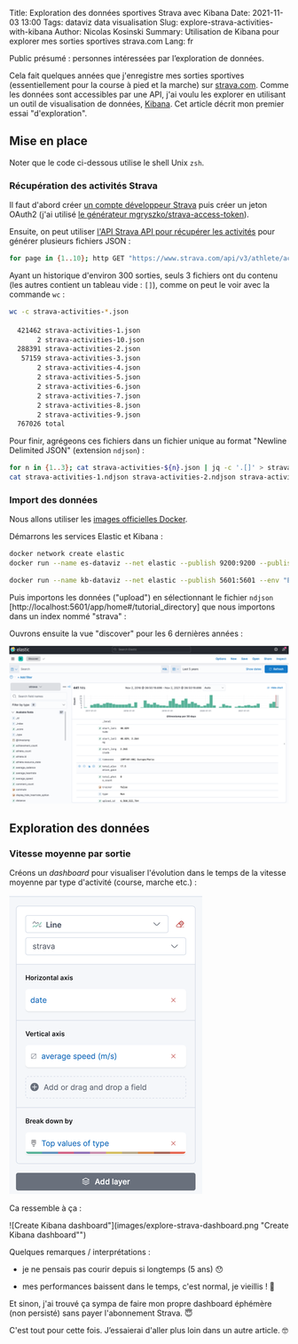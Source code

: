 Title: Exploration des données sportives Strava avec Kibana
Date: 2021-11-03 13:00
Tags: dataviz data visualisation
Slug: explore-strava-activities-with-kibana
Author: Nicolas Kosinski
Summary: Utilisation de Kibana pour explorer mes sorties sportives strava.com
Lang: fr

Public présumé : personnes intéressées par l’exploration de données.

Cela fait quelques années que j'enregistre mes sorties sportives (essentiellement pour la course à pied et la marche) sur [strava.com](https://strava.com/).
Comme les données sont accessibles par une API, j'ai voulu les explorer en utilisant un outil de visualisation de données, [Kibana](https://www.elastic.co/kibana/).
Cet article décrit mon premier essai "d'exploration".

## Mise en place

Noter que le code ci-dessous utilise le shell Unix `zsh`.

### Récupération des activités Strava

Il faut d'abord créer [un compte développeur Strava](https://developers.strava.com/docs/getting-started/#account) puis créer un jeton OAuth2 (j'ai utilisé [le générateur mgryszko/strava-access-token](https://github.com/mgryszko/strava-access-token)).

Ensuite, on peut utiliser [l'API Strava API pour récupérer les activités](https://developers.strava.com/docs/reference/#api-Activities-getLoggedInAthleteActivities) pour générer plusieurs fichiers JSON :

```zsh
for page in {1..10}; http GET "https://www.strava.com/api/v3/athlete/activities?include_all_efforts=&per_page=200&page=${page}" "Authorization: Bearer $TOKEN" > strava-activities-${page}.json
```

Ayant un historique d'environ 300 sorties, seuls 3 fichiers ont du contenu (les autres contient un tableau vide : `[]`), comme on peut le voir avec la commande `wc` :

```zsh
wc -c strava-activities-*.json

  421462 strava-activities-1.json
       2 strava-activities-10.json
  288391 strava-activities-2.json
   57159 strava-activities-3.json
       2 strava-activities-4.json
       2 strava-activities-5.json
       2 strava-activities-6.json
       2 strava-activities-7.json
       2 strava-activities-8.json
       2 strava-activities-9.json
  767026 total
```

Pour finir, agrégeons ces fichiers dans un fichier unique au format "Newline Delimited JSON" (extension `ndjson`) :

```zsh
for n in {1..3}; cat strava-activities-${n}.json | jq -c '.[]' > strava-activities-${n}.ndjson
cat strava-activities-1.ndjson strava-activities-2.ndjson strava-activities-3.ndjson >> strava-activities.ndjson
```

### Import des données

Nous allons utiliser les [images officielles Docker](https://www.elastic.co/guide/en/kibana/current/docker.html).

Démarrons les services Elastic et Kibana :

```sh
docker network create elastic
docker run --name es-dataviz --net elastic --publish 9200:9200 --publish 9300:9300 --env "discovery.type=single-node" --env "xpack.security.enabled=false" docker.elastic.co/elasticsearch/elasticsearch:7.15.1
```

```sh
docker run --name kb-dataviz --net elastic --publish 5601:5601 --env "ELASTICSEARCH_HOSTS=http://es-dataviz:9200" --env "xpack.security.enabled=false" docker.elastic.co/kibana/kibana:7.15.1
```

Puis importons les données ("upload") en sélectionnant le fichier `ndjson` [http://localhost:5601/app/home#/tutorial_directory] que nous importons dans un index nommé "strava" :

Ouvrons ensuite la vue "discover" pour les 6 dernières années :

![Discover Kibana](images/explore-strava-discover.png "Discover Kibana")

## Exploration des données

### Vitesse moyenne par sortie

Créons un _dashboard_ pour visualiser l'évolution dans le temps de la vitesse moyenne par type d'activité (course, marche etc.) :

![Create Kibana dashboard](images/explore-strava-create-dashboard.png "Create Kibana dashboard")

Ca ressemble à ça :

![Create Kibana dashboard"](images/explore-strava-dashboard.png "Create Kibana dashboard"")

Quelques remarques / interprétations :

- je ne pensais pas courir depuis si longtemps (5 ans) 😯

- mes performances baissent dans le temps, c'est normal, je vieillis ! 🧓

Et sinon, j'ai trouvé ça sympa de faire mon propre dashboard éphémère (non persisté) sans payer l'abonnement Strava. 😇

C'est tout pour cette fois. J’essaierai d'aller plus loin dans un autre article. 🤓
